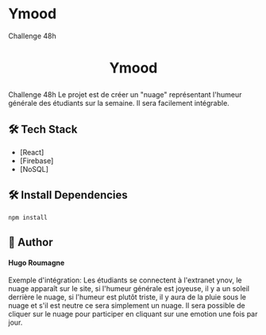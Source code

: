 # Ymood
Challenge 48h


# <p align="center">Ymood</p>
  
Challenge 48h
Le projet est de créer un "nuage" représentant l'humeur générale des étudiants sur la semaine.
Il sera facilement intégrable.
        
## 🛠️ Tech Stack
- [React]
- [Firebase]
- [NoSQL]
    
## 🛠️ Install Dependencies    
```bash
npm install
```
        
## 🙇 Author
#### Hugo Roumagne
        








Exemple d'intégration:
Les étudiants se connectent à l'extranet ynov, le nuage apparaît sur le site, si l'humeur générale est joyeuse,
il y a un soleil derrière le nuage, si l'humeur est plutôt triste, il y aura de la pluie sous le nuage
et s'il est neutre ce sera simplement un nuage.
Il sera possible de cliquer sur le nuage pour participer en cliquant sur une emotion une fois par jour.



